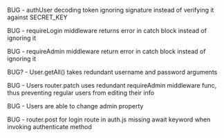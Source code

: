 BUG - authUser decoding token ignoring signature instead of verifying it against SECRET_KEY

BUG - requireLogin middleware returns error in catch block instead of ignoring it

BUG - requireAdmin middleware return error in catch block instead of ignoring it

BUG? - User.getAll() takes redundant username and password arguments

BUG - Users router.patch uses redundant requireAdmin middleware func, thus preventing regular users from editing their info

BUG - Users are able to change admin property

BUG - router.post for login route in auth.js missing await keyword when invoking authenticate method